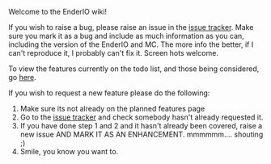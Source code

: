 Welcome to the EnderIO wiki!

If you wish to raise a bug, please raise an issue in the [issue tracker](https://github.com/CrazyPants/EnderIO/issues). Make sure you mark it as a bug and include as much information as you can, including the version of the EnderIO and MC. The more info the better, if I can't reproduce it, I probably can't fix it. Screen hots welcome.

To view the features currently on the todo list, and those being considered, go [here](https://github.com/CrazyPants/EnderIO/wiki/Planned-Features).

If you wish to request a new feature please do the following:
1. Make sure its not already on the planned features page
2. Go to the [issue tracker](https://github.com/CrazyPants/EnderIO/issues) and check somebody hasn't already requested it.
3. If you have done step 1 and 2 and it hasn't already been covered, raise a new issue AND MARK IT AS AN ENHANCEMENT. mmmmmm.... shouting ;)
4. Smile, you know you want to.